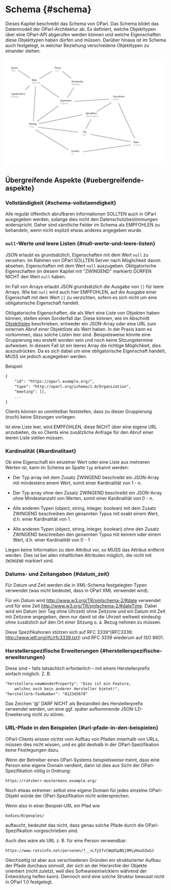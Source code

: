 # Schema {#schema}

Dieses Kapitel beschreibt das Schema von OParl. Das Schema bildet das
Datenmodell der OParl-Architektur ab. Es definiert, welche Objekttypen
über eine OParl-API abgerufen werden können und welche Eigenschaften
diese Objekttypen haben dürfen und müssen. Darüber hinaus ist im Schema
auch festgelegt, in welcher Beziehung verschiedene Objekttypen zu
einander stehen.

![OParl Objekttypen: Ein Überblick](images/objekttypen_graph.png)


## Übergreifende Aspekte {#uebergreifende-aspekte}

### Vollständigkeit {#schema-vollstaendigkeit}

Alle regulär öffentlich abrufbaren Informationen SOLLTEN auch in OParl ausgegeben werden, solange dies nicht den Datenschutzbestimmungen widerspricht. Daher sind sämtliche Felder im Schema als EMPFOHLEN zu behandeln, wenn nicht explizit etwas anderes angegeben wurde.


### `null`-Werte und leere Listen {#null-werte-und-leere-listen}

JSON erlaubt es grundsätzlich, Eigenschaften mit dem Wert `null` zu versehen.
Im Rahmen von OParl SOLLTEN Server nach Möglichkeit davon absehen, Eigenschaften
mit dem Wert `null` auszugeben. Obligatorische Eigenschaften (in diesem Kapitel mit "ZWINGEND" markiert) DÜRFEN NICHT den Wert `null` haben.

Im Fall von Arrays erlaubt JSON grundsätzlich die Ausgabe von `[]` für leere Arrays.
Wie bei `null` wird auch hier EMPFOHLEN, auf die Ausgabe einer Eigenschaft mit dem Wert `[]` zu verzichten, sofern es sich nicht um eine obligatorische Eigenschaft handelt.

Obligatorische Eigenschaften, die als Wert eine Liste von Objekten haben können,
stellen einen Sonderfall dar. Diese können, wie im Abschnitt
[Objektlisten](#objektlisten) beschrieben, entweder ein JSON-Array oder eine
URL zum externen Abruf einer Objektliste als Wert haben. In der Praxis kann es
vorkommen, dass solche Listen leer sind. Beispielsweise könnte eine Gruppierung
neu erstellt worden sein und noch keine Sitzungstermine aufweisen. In diesem
Fall ist ein leeres Array die richtige Möglichkeit, dies auszudrücken. Da es sich
dabei um eine obligatorische Eigenschaft handelt, MUSS sie jedoch ausgegeben werden.

Beispiel:

~~~~~  {#schema_ex1 .json}
{
    "id": "https://oparl.example.org/",
    "type": "http://oparl.org/schema/1.0/Organization",
    "meeting": [],
    ...
}
~~~~~

Clients können so unmittelbar feststellen, dass zu dieser Gruppierung (noch) keine
Sitzungen vorliegen.

Ist eine Liste leer, wird EMPFOHLEN, diese NICHT über eine eigene URL anzubieten,
da so Clients eine zusätzliche Anfrage für den Abruf einer leeren Liste stellen
müssen.


### Kardinalität {#kardinalitaet}

Ob eine Eigenschaft ein einzelner Wert oder eine Liste aus mehreren Werten ist,
kann im Schema an Spalte `Typ` erkannt werden:

* Der Typ array mit dem Zusatz ZWINGEND beschreibt ein JSON-Array mit mindestens einem
  Wert, somit einer Kardinalität von 1 - n.

* Der Typ array ohne den Zusatz ZWINGEND beschreibt ein JSON-Array ohne Mindestanzahl
  von Werten, somit einer Kardinalität von 0 - n.

* Alle anderen Typen (object, string, integer, boolean) mit dem Zusatz ZWINGEND beschreiben
  den genannten Typus mit exakt einem Wert, d.h. einer Kardinalität von 1.
  
* Alle anderen Typen (object, string, integer, boolean) ohne den Zusatz ZWINGEND beschreiben
  den genannten Typus mit keinem oder einem Wert, d.h. einer Kardinalität von 0 - 1
  
Liegen keine Information zu dem Attribut vor, so MUSS das Attribut entfernt werden.
Dies ist bei allen inhaltlichen Attributen möglich, die nicht mit `ZWINGEND` markiert
sind.


### Datums- und Zeitangaben  {#datum_zeit}

Für Datum und Zeit werden die in XML-Schema festgelegten Typen verwendet
(was nicht bedeutet, dass in OParl XML verwendet wird).

Für ein Datum wird http://www.w3.org/TR/xmlschema-2/#date verwendet und
für eine Zeit http://www.w3.org/TR/xmlschema-2/#dateTime. Dabei wird ein
Datum (ein Tag ohne Uhrzeit) ohne Zeitzone und ein Datum mit Zeit mit
Zeitzone angegeben, denn nur damit ist die Uhrzeit weltweit eindeutig
ohne zusätzlich auf den Ort einer Sitzung o. ä. Bezug nehmen zu müssen.

Diese Spezifikationen stützen sich auf RFC 3339^[RFC3339:
<http://www.ietf.org/rfc/rfc3339.txt>]) und RFC 3339 wiederum auf ISO 8601.

### Herstellerspezifische Erweiterungen {#herstellerspezifische-erweiterungen}

Diese sind – falls tatsächlich erforderlich – mit einem Herstellerprefix einfach möglich. Z. B.

~~~~~
"herstellera:newWonderProperty": "Dies ist ein Feature,
    welches noch kein anderer Hersteller bietet!",
"herstellerb:faxNumber": "012345678"
~~~~~

Das Zeichen '@' DARF NICHT als Bestandteil des Herstellerprefix verwendet werden,
um eine ggf. später aufkommende JSON-LD-Erweiterung nicht zu stören.

### URL-Pfade in den Beispielen {#url-pfade-in-den-beispielen}

OParl-Clients wissen *nichts* vom Aufbau von Pfaden innerhalb von URLs,
müssen dies nicht wissen, und es gibt deshalb in der OParl-Spezifikation
*keine* Festlegungen dazu.

Wenn der Betreiber eines OParl-Systems beispielsweise meint, dass eine
Person eine eigene Domain verdient, dann ist dies aus Sicht der OParl-Spezifikation
völlig in Ordnung:

    https://ratsherr-mustermann.example.org/

Noch etwas extremer: selbst eine eigene Domain für jedes einzelne
OParl-Objekt würde der OParl-Spezifikation nicht widersprechen.

Wenn also in einer Beispiel-URL ein Pfad wie

    bodies/0/peoples/

auftaucht, bedeutet das nicht, dass genau solche Pfade durch
die OParl-Spezifikation vorgeschrieben sind.

Auch dies wäre als URL z. B. für eine Person verwendbar:

    https://www.ratsinfo.net/personen/?__=LfyIfvCWq8SpBQj0MiyHaxDZwGJ

Gleichzeitig ist aber aus verschiedenen Gründen ein strukturierter Aufbau
der Pfade durchaus sinnvoll, der sich an der Hierarchie der Objekte
orientiert (nicht zuletzt, weil dies Softwareentwicklern während der
Entwicklung helfen kann). Dennoch wird eine solche Struktur bewusst
nicht in OParl 1.0 festgelegt.
